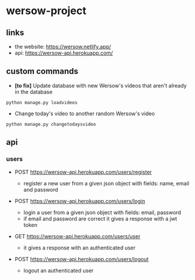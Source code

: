 # wersow-project

## links

- the website: https://wersow.netlify.app/
- api: https://wersow-api.herokuapp.com/

## custom commands

- **[to fix]** Update database with new Wersow's videos that aren't already in the database

```
python manage.py loadvideos
```

- Change today's video to another random Wersow's video

```
python manage.py changetodaysvideo
```

## api

### users

- POST https://wersow-api.herokuapp.com/users/register

  - register a new user from a given json object with fields: name, email and password

- POST https://wersow-api.herokuapp.com/users/login

  - login a user from a given json object with fields: email, password
  - if email and password are correct it gives a response with a jwt token

- GET https://wersow-api.herokuapp.com/users/user

  - it gives a response with an authenticated user

- POST https://wersow-api.herokuapp.com/users/logout
  - logout an authenticated user
